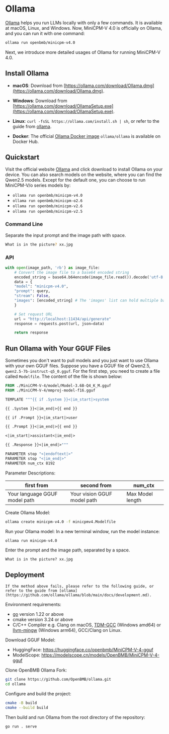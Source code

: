 # Ollama

[Ollama](https://ollama.com/) helps you run LLMs locally with only a few commands. It is available at macOS, Linux, and Windows. Now, MiniCPM-V 4.0 is officially on Ollama, and you can run it with one command:

```bash
ollama run openbmb/minicpm-v4.0
```

Next, we introduce more detailed usages of Ollama for running MiniCPM-V 4.0.

## Install Ollama

*   **macOS**: Download from [https://ollama.com/download/Ollama.dmg](https://ollama.com/download/Ollama.dmg).

*   **Windows**: Download from [https://ollama.com/download/OllamaSetup.exe](https://ollama.com/download/OllamaSetup.exe).

*   **Linux**: `curl -fsSL https://ollama.com/install.sh | sh`, or refer to the guide from [ollama](https://github.com/ollama/ollama/blob/main/docs/linux.md).

*   **Docker**: The official [Ollama Docker image](https://hub.docker.com/r/ollama/ollama) `ollama/ollama` is available on Docker Hub.

## Quickstart

Visit the official website [Ollama](https://ollama.com/) and click download to install Ollama on your device. You can also search models on the website, where you can find the Qwen2.5 models. Except for the default one, you can choose to run MiniCPM-V/o series models by:

*   `ollama run openbmb/minicpm-v4.0`
*   `ollama run openbmb/minicpm-o2.6`
*   `ollama run openbmb/minicpm-v2.6`
*   `ollama run openbmb/minicpm-v2.5`

### Command Line
Separate the input prompt and the image path with space.
```bash
What is in the picture? xx.jpg
```

### API
```python
with open(image_path, 'rb') as image_file:
    # Convert the image file to a base64 encoded string
    encoded_string = base64.b64encode(image_file.read()).decode('utf-8')
    data = {
    "model": "minicpm-v4.0",
    "prompt": query,
    "stream": False,
    "images": [encoded_string] # The 'images' list can hold multiple base64-encoded images.
    }

    # Set request URL
    url = "http://localhost:11434/api/generate"
    response = requests.post(url, json=data)

    return response
```

## Run Ollama with Your GGUF Files

Sometimes you don't want to pull models and you just want to use Ollama with your own GGUF files. Suppose you have a GGUF file of Qwen2.5, `qwen2.5-7b-instruct-q5_0.gguf`. For the first step, you need to create a file called `Modelfile`. The content of the file is shown below:

```dockerfile
FROM ./MiniCPM-V-4/model/Model-3.6B-Q4_K_M.gguf
FROM ./MiniCPM-V-4/mmproj-model-f16.gguf

TEMPLATE """{{ if .System }}<|im_start|>system

{{ .System }}<|im_end|>{{ end }}

{{ if .Prompt }}<|im_start|>user

{{ .Prompt }}<|im_end|>{{ end }}

<|im_start|>assistant<|im_end|>

{{ .Response }}<|im_end|>"""

PARAMETER stop "<|endoftext|>"
PARAMETER stop "<|im_end|>"
PARAMETER num_ctx 8192
```

Parameter Descriptions:

| first from | second from | num_ctx |
|-----|-----|-----|
| Your language GGUF model path | Your vision GGUF model path | Max Model length |

Create Ollama Model:
```bash
ollama create minicpm-v4.0 -f minicpmv4.Modelfile
```

Run your Ollama model:
In a new terminal window, run the model instance:
```bash
ollama run minicpm-v4.0
```

Enter the prompt and the image path, separated by a space.
```
What is in the picture? xx.jpg
```

## Deployment

```{attention}
If the method above fails, please refer to the following guide, or refer to the guide from [ollama](https://github.com/ollama/ollama/blob/main/docs/development.md).
```

Environment requirements:

- [go](https://go.dev/doc/install) version 1.22 or above
- cmake version 3.24 or above
- C/C++ Compiler e.g. Clang on macOS, [TDM-GCC](https://github.com/jmeubank/tdm-gcc/releases) (Windows amd64) or [llvm-mingw](https://github.com/mstorsjo/llvm-mingw) (Windows arm64), GCC/Clang on Linux.

Download GGUF Model:

*   HuggingFace: https://huggingface.co/openbmb/MiniCPM-V-4-gguf
*   ModelScope: https://modelscope.cn/models/OpenBMB/MiniCPM-V-4-gguf

Clone OpenBMB Ollama Fork:

```sh
git clone https://github.com/OpenBMB/ollama.git
cd ollama
```

Configure and build the project:

```sh
cmake -B build
cmake --build build
```

Then build and run Ollama from the root directory of the repository:

```sh
go run . serve
```
